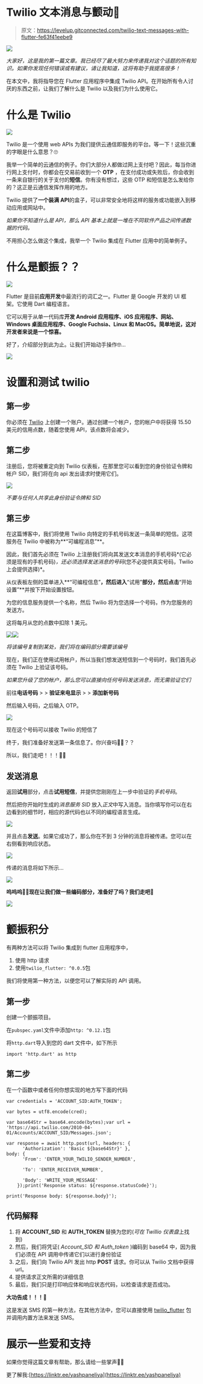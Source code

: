 # Twilio 文本消息与颤动🚀

> 原文：<https://levelup.gitconnected.com/twilio-text-messages-with-flutter-fe63f41eebe9>

![](img/3f65b25f13a75322d74e5658fc9ed1d8.png)

*大家好，这是我的第一篇文章。我已经尽了最大努力来传递我对这个话题的所有知识。如果你发现任何错误或有建议，请让我知道，这将有助于我提高很多！*

在本文中，我将指导您在 Flutter 应用程序中集成 Twilio API。在开始所有令人讨厌的东西之前，让我们了解什么是 Twilio 以及我们为什么使用它。

# 什么是 Twilio

![](img/61a301bc48a079883d7b5eb206dcf549.png)

Twilio 是一个使用 web APIs 为我们提供云通信即服务的平台。等一下！这些沉重的字眼是什么意思？🙄

我举一个简单的云通信的例子。你们大部分人都做过网上支付吧？因此，每当你进行网上支付时，你都会在交易前收到一个 **OTP** ，在支付成功或失败后，你会收到一条来自银行的关于支付的**短信**。你有没有想过，这些 OTP 和短信是怎么发给你的？这正是云通信发挥作用的地方。

Twilio 提供了**一个装满 API**的盒子，可以非常安全地将这样的服务或功能嵌入到移动应用或网站中。

*如果你不知道什么是 API，那么 API 基本上就是一堆在不同软件产品之间传递数据的代码。*

不用担心怎么做这个集成，我举一个 Twilio 集成在 Flutter 应用中的简单例子。

# 什么是颤振？？

![](img/629e933fb7fe48faf8bd29f7dbbd7344.png)

Flutter 是目前**应用开发**中最流行的词汇之一。Flutter 是 Google 开发的 UI 框架。它使用 Dart 编程语言。

它可以用于从单一代码库**开发 Android 应用程序、iOS 应用程序、网站、Windows 桌面应用程序、Google Fuchsia、Linux 和 MacOS。简单地说，这对开发者来说是一个惊喜。**

好了，介绍部分到此为止。让我们开始动手操作🤓…

![](img/e3c8e9ad2ef7908ecb7f936fa02a8af5.png)

# 设置和测试 twilio

## 第一步

你必须在 [Twilio](https://www.twilio.com/) 上创建一个账户。通过创建一个帐户，您的帐户中将获得 15.50 美元的信用点数，随着您使用 API，该点数将会减少。

## 第二步

注册后，您将被重定向到 Twilio 仪表板，在那里您可以看到您的身份验证令牌和帐户 SID，我们将在向 api 发出请求时使用它们。

![](img/01ecca912e9401c0979392a6a86acab8.png)

*不要与任何人共享此身份验证令牌和 SID*

## 第三步

在这篇博客中，我们将使用 Twilio 向特定的手机号码发送一条简单的短信。这项服务在 Twilio 中被称为**“可编程消息”**。

因此，我们首先必须在 Twilio 上注册我们将向其发送文本消息的手机号码*(它必须是现有的手机号码)*，还必须选择发送消息的号码*(您不必提供真实号码，Twilio 上会提供选择)*。

从仪表板左侧的菜单进入**“可编程信息”**，然后进入**“试用”**部分，然后点击**“开始设置”**并按下开始设置按钮。

为您的信息服务提供一个名称，然后 Twilio 将为您选择一个号码，作为您服务的发送方。

这将每月从您的点数中扣除 1 美元。

![](img/500d74744045209d7f515e8381be6137.png)![](img/f0b242404179f25e8a1c7f3cc4b16300.png)

*将该编号复制到某处，我们将在编码部分需要该编号*

现在，我们正在使用试用帐户，所以当我们想发送短信到一个号码时，我们首先必须在 Twilio 上验证该号码。

*如果您升级了您的帐户，那么您可以直接向任何号码发送消息，而无需验证它们*

前往**电话号码** > > **验证来电显示** > > **添加新号码**

然后输入号码，之后输入 OTP。

![](img/1a55eb790cd5217d559fe2ffdf8f0996.png)

现在这个号码可以接收 Twilio 的短信了

终于，我们准备好发送第一条信息了。你兴奋吗🤩😁？？

所以，我们走吧！！！🚀🚀

## 发送消息

返回**试用**部分，点击**试用短信**，并提供您刚刚在上一步中验证的*手机号码*。

然后把你开始时生成的*消息服务 SID* 放入*正文*中写入消息。当你填写你可以在右边看到的细节时，相应的源代码也以不同的编程语言生成。

![](img/3c54ef6249ea3bf8eccba27041b0be28.png)

并且点击**发送**。如果它成功了，那么你在不到 3 分钟的消息将被传递。您可以在右侧看到响应状态。

![](img/20b27e37f5798a18b23c56e5cac91067.png)

传递的消息将如下所示…

![](img/c625dd90403e036f7ef43c4ddf8f5b18.png)

**呜呜呜🎉🎉现在让我们做一些编码部分，准备好了吗？我们走吧🚀**

![](img/db13df6df9006575497c2d59cc840c05.png)

# 颤振积分

有两种方法可以将 Twilio 集成到 flutter 应用程序中，

1.  使用 http 请求
2.  使用`twilio_flutter: ^0.0.5`包

我们将使用第一种方法，以便您可以了解实际的 API 调用。

## 第一步

创建一个颤振项目。

在`pubspec.yaml`文件中添加`http: ^0.12.1`包

将`http.dart`导入到您的 dart 文件中，如下所示

`import 'http.dart' as http`

## 第二步

在一个函数中或者任何你想实现的地方写下面的代码

```
var credentials = 'ACCOUNT_SID:AUTH_TOKEN';

var bytes = utf8.encode(cred);

var base64Str = base64.encode(bytes);var url = 'https://api.twilio.com/2010-04-01/Accounts/ACCOUNT_SID/Messages.json';

var response = await http.post(url, headers: {
      'Authorization': 'Basic ${base64Str}' }, 
body: {
      'From': 'ENTER_YOUR_TWILIO_SENDER_NUMBER',

      'To': 'ENTER_RECEIVER_NUMBER',

      'Body': 'WRITE_YOUR_MESSAGE'
    });print('Response status: ${response.statusCode}');

print('Response body: ${response.body}');
```

## 代码解释

1.  将 **ACCOUNT_SID** 和 **AUTH_TOKEN** 替换为您的(*可在 Twillio 仪表盘*上找到)
2.  然后，我们将凭证( *Account_SID 和 Auth_token* )编码到 base64 中，因为我们必须在 API 调用中传递它们以进行身份验证
3.  之后，我们向 Twilio API 发出 http **POST** 请求。你可以从 Twilio 文档中获得 url。
4.  提供请求正文所需的详细信息
5.  最后，我们只是打印响应体和响应状态代码，以检查请求是否成功。

**大功告成！！！🎉**

这是发送 SMS 的第一种方法，在其他方法中，您可以直接使用 [twilio_flutter](https://pub.dev/packages/twilio_flutter) 包并调用内置方法来发送 SMS。

# 展示一些爱和支持

如果你觉得这篇文章有帮助，那么请给一些掌声👏👏

更了解我:[https://linktr.ee/yashpaneliya](https://linktr.ee/yashpaneliya)